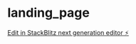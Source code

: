# landing_page

[Edit in StackBlitz next generation editor ⚡️](https://stackblitz.com/~/github.com/annanwe/landing_page)